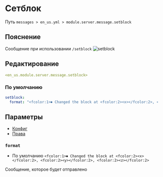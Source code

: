 # Сетблок
Путь `messages > en_us.yml > module.server.message.setblock`

## Пояснение
Сообщение при использовании `/setblock`
![setblock](/setblock.png)

## Редактирование
```yaml
<en_us.module.server.message.setblock>
```

### По умолчанию
```yaml
setblock:
  format: "<fcolor:1>⏹ Changed the block at <fcolor:2><x></fcolor:2>, <fcolor:2><y></fcolor:2>, <fcolor:2><z></fcolor:2>"
```

## Параметры

- [Конфиг](/ru/config/module/server/message/setblock/)
- [Права](/ru/permissions/module/server/message/setblock/)

### `format`
- По умолчанию `<fcolor:1>⏹ Changed the block at <fcolor:2><x></fcolor:2>, <fcolor:2><y></fcolor:2>, <fcolor:2><z></fcolor:2>`

Сообщение, которое будет отправлено